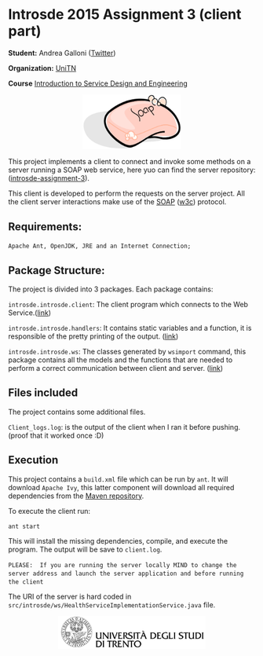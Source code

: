 
# Introsde 2015 Assignment 3 (client part)

**Student:** Andrea Galloni ([Twitter](https://twitter.com/andreagalloni92))

**Organization:** [UniTN](http://www.unitn.it/en)

**Course** [Introduction to Service Design and Engineering](https://sites.google.com/site/introsdeunitn/)

<p align="center">
  <img src="images/soap.png" width="200">
</p>


This project implements a client to connect and invoke some methods on a server running a SOAP web service, here yuo can find the server repository: ([introsde-assignment-3](https://github.com/sn1p3r46/introsde-2015-assignment-3)).

This client is developed to perform the requests on the server project. All the client server interactions make use of the [SOAP](https://en.wikipedia.org/wiki/SOAP)  ([w3c](http://www.w3schools.com/xml/xml_soap.asp)) protocol.

## Requirements:
`Apache Ant, OpenJDK, JRE and an Internet Connection;`

## Package Structure:

The project is divided into 3 packages. Each package contains:

`introsde.introsde.client`: The client program which connects to the Web Service.([link](https://github.com/sn1p3r46/introsde-2015-assignment-3-client/tree/master/src/introsde/client))

`introsde.introsde.handlers`: It contains static variables and a function, it is responsible of the pretty printing of the output. ([link](https://github.com/sn1p3r46/introsde-2015-assignment-3-client/tree/master/src/introsde/handlers))

`introsde.introsde.ws`: The classes generated by `wsimport` command, this package contains all the models and the functions that are needed to perform a correct communication between client and server. ([link](https://github.com/sn1p3r46/introsde-2015-assignment-3-client/tree/master/src/introsde/ws))

## Files included

The project contains some additional files.

`Client_logs.log`: is the output of the client when I ran it before pushing. (proof that it worked once :D)

## Execution

This project contains a `build.xml` file which can be run by `ant`. It will download `Apache Ivy`, this latter component will download all required dependencies from the [Maven repository](http://search.maven.org/).

To execute the client run:
```
ant start
```

This will install the missing dependencies, compile, and execute the program. The output will be save to `client.log`.

`PLEASE:  If you are running the server locally MIND to change the server address and launch the server application and before running the client`

The URI of the server is hard coded in `src/introsde/ws/HealthServiceImplementationService.java` file.



<p align="center">
  <img src="images/LogoUniTn.png" width="300">
</p>
